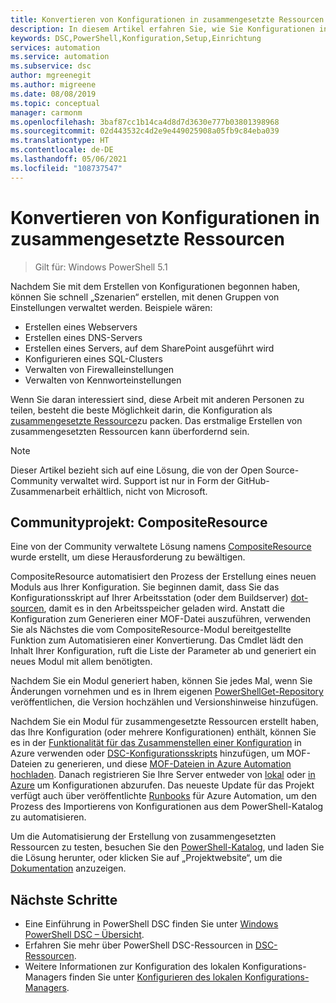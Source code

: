 ```yaml
---
title: Konvertieren von Konfigurationen in zusammengesetzte Ressourcen für Azure Automation State Configuration
description: In diesem Artikel erfahren Sie, wie Sie Konfigurationen in zusammengesetzte Ressourcen für Azure Automation State Configuration konvertieren.
keywords: DSC,PowerShell,Konfiguration,Setup,Einrichtung
services: automation
ms.service: automation
ms.subservice: dsc
author: mgreenegit
ms.author: migreene
ms.date: 08/08/2019
ms.topic: conceptual
manager: carmonm
ms.openlocfilehash: 3baf87cc1b14ca4d8d7d3630e777b03801398968
ms.sourcegitcommit: 02d443532c4d2e9e449025908a05fb9c84eba039
ms.translationtype: HT
ms.contentlocale: de-DE
ms.lasthandoff: 05/06/2021
ms.locfileid: "108737547"
---
```

# <a name="convert-configurations-to-composite-resources"></a>Konvertieren von Konfigurationen in zusammengesetzte Ressourcen

> Gilt für: Windows PowerShell 5.1

Nachdem Sie mit dem Erstellen von Konfigurationen begonnen haben, können Sie schnell „Szenarien“ erstellen, mit denen Gruppen von Einstellungen verwaltet werden.
Beispiele wären:

- Erstellen eines Webservers
- Erstellen eines DNS-Servers
- Erstellen eines Servers, auf dem SharePoint ausgeführt wird
- Konfigurieren eines SQL-Clusters
- Verwalten von Firewalleinstellungen
- Verwalten von Kennworteinstellungen

Wenn Sie daran interessiert sind, diese Arbeit mit anderen Personen zu teilen, besteht die beste Möglichkeit darin, die Konfiguration als [zusammengesetzte Ressource](/powershell/scripting/dsc/resources/authoringresourcecomposite)zu packen.
Das erstmalige Erstellen von zusammengesetzten Ressourcen kann überfordernd sein.

> [!NOTE]
> Dieser Artikel bezieht sich auf eine Lösung, die von der Open Source-Community verwaltet wird.
> Support ist nur in Form der GitHub-Zusammenarbeit erhältlich, nicht von Microsoft.

## <a name="community-project-compositeresource"></a>Communityprojekt: CompositeResource

Eine von der Community verwaltete Lösung namens [CompositeResource](https://github.com/microsoft/compositeresource) wurde erstellt, um diese Herausforderung zu bewältigen.

CompositeResource automatisiert den Prozess der Erstellung eines neuen Moduls aus Ihrer Konfiguration.
Sie beginnen damit, dass Sie das Konfigurationsskript auf Ihrer Arbeitsstation (oder dem Buildserver) [dot-sourcen](https://devblogs.microsoft.com/scripting/how-to-reuse-windows-powershell-functions-in-scripts/), damit es in den Arbeitsspeicher geladen wird.
Anstatt die Konfiguration zum Generieren einer MOF-Datei auszuführen, verwenden Sie als Nächstes die vom CompositeResource-Modul bereitgestellte Funktion zum Automatisieren einer Konvertierung.
Das Cmdlet lädt den Inhalt Ihrer Konfiguration, ruft die Liste der Parameter ab und generiert ein neues Modul mit allem benötigten.

Nachdem Sie ein Modul generiert haben, können Sie jedes Mal, wenn Sie Änderungen vornehmen und es in Ihrem eigenen [PowerShellGet-Repository](https://powershellexplained.com/2018-03-03-Powershell-Using-a-NuGet-server-for-a-PSRepository/?utm_source=blog&utm_medium=blog&utm_content=psscriptrepo) veröffentlichen, die Version hochzählen und Versionshinweise hinzufügen.

Nachdem Sie ein Modul für zusammengesetzte Ressourcen erstellt haben, das Ihre Konfiguration (oder mehrere Konfigurationen) enthält, können Sie es in der [Funktionalität für das Zusammenstellen einer Konfiguration](./compose-configurationwithcompositeresources.md) in Azure verwenden oder [DSC-Konfigurationsskripts](/powershell/scripting/dsc/configurations/configurations) hinzufügen, um MOF-Dateien zu generieren, und diese [MOF-Dateien in Azure Automation hochladen](./tutorial-configure-servers-desired-state.md#create-and-upload-a-configuration-to-azure-automation).
Danach registrieren Sie Ihre Server entweder von [lokal](./automation-dsc-onboarding.md#enable-physicalvirtual-linux-machines) oder [in Azure](./automation-dsc-onboarding.md#enable-azure-vms) um Konfigurationen abzurufen.
Das neueste Update für das Projekt verfügt auch über veröffentlichte [Runbooks](https://www.powershellgallery.com/packages?q=DscGallerySamples) für Azure Automation, um den Prozess des Importierens von Konfigurationen aus dem PowerShell-Katalog zu automatisieren.

Um die Automatisierung der Erstellung von zusammengesetzten Ressourcen zu testen, besuchen Sie den [PowerShell-Katalog](https://www.powershellgallery.com/packages/compositeresource/), und laden Sie die Lösung herunter, oder klicken Sie auf „Projektwebsite“, um die [Dokumentation](https://github.com/microsoft/compositeresource) anzuzeigen.

## <a name="next-steps"></a>Nächste Schritte

- Eine Einführung in PowerShell DSC finden Sie unter [Windows PowerShell DSC – Übersicht](/powershell/scripting/dsc/overview/overview).
- Erfahren Sie mehr über PowerShell DSC-Ressourcen in [DSC-Ressourcen](/powershell/scripting/dsc/resources/resources).
- Weitere Informationen zur Konfiguration des lokalen Konfigurations-Managers finden Sie unter [Konfigurieren des lokalen Konfigurations-Managers](/powershell/scripting/dsc/managing-nodes/metaconfig).
